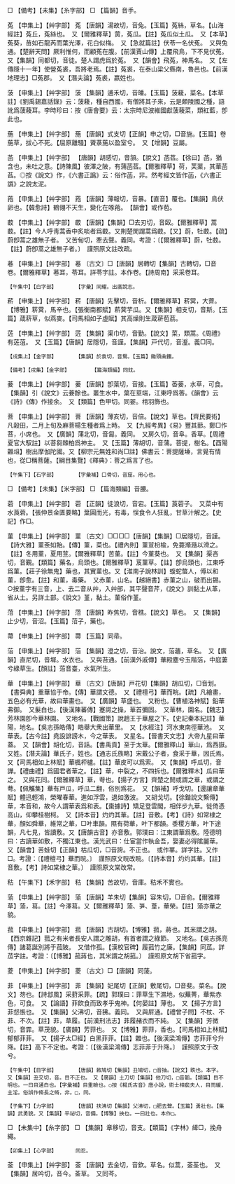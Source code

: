 <!-- { "loadSidebar": true } -->
□	【備考】【未集】【糸字部】	□	【篇韻】音手。

菟	【申集上】【艸字部】	菟	【唐韻】湯故切，音兔。【玉篇】菟絲，草名。【山海經註】菟丘，菟絲也。　又【爾雅釋草】蔩，菟瓜。【註】菟瓜似土瓜。　又【本草】菟葵，苗如石龍芮而葉光澤，花白似梅。　又【急就篇註】伏苓一名伏菟。　又與兔通。【楚辭天問】厥利惟何，而顧菟在腹。【前漢賈山傳】上覆飛鳥，下不見伏菟。　又【集韻】同都切，音徒。楚人謂虎爲於菟。　又【韻會】飛菟，神馬名。　又【左傳隱十一年】使營菟裘，吾將老焉。【註】菟裘，在泰山梁父縣南，魯邑也。【前漢地理志】□菟郡。　又【潛夫論】菟裘，嬴姓也。

菠	【申集上】【艸字部】	菠	【集韻】逋禾切，音皤。【玉篇】菠薐，菜名。【本草註】《劉禹錫嘉話錄》云：菠薐，種自西國，有僧將其子來，云是頗陵國之種，語訛爲菠薐耳。李時珍曰：按《唐會要》云：太宗時尼波維國獻菠薐菜，類紅藍，卽此也。

葹	【申集上】【艸字部】	葹	【唐韻】式支切【正韻】申之切，□音施。【玉篇】卷葹草，拔心不死。【屈原離騷】薋菉葹以盈室兮。　又【增韻】豆屬。

菡	【申集上】【艸字部】		【唐韻】胡感切，音頷。【說文】菡萏。【徐曰】菡，猶含也，未吐之意。【詩陳風】彼澤之陂，有蒲菡萏。【爾雅釋草】荷，芙蕖，其華菡萏。◎按《說文》作，《六書正譌》云：俗作菡，非。然考經文皆作菡，《六書正譌》之說太泥。

菢	【申集上】【艸字部】	菢	【唐韻】薄報切，音暴。【直音】覆也。【集韻】鳥伏卵也。【韓愈詩】鶴翎不天生，變化在啄菢。　【韻會】或作苞。

菣	【申集上】【艸字部】	菣	【唐韻】【集韻】□去刃切，音臤。【爾雅釋草】蒿菣。【註】今人呼靑蒿香中炙啖者爲菣。又荆楚閒謂蒿爲菣。【又】蔚，牡菣。【疏】蔚卽蒿之雄無子者。　又苦甸切，牽去聲。義同。考證：〔【爾雅釋草】蔚，牡菣。【註】蔚卽蒿之雄無子者。〕　謹照原文註改疏。 

菤	【申集上】【艸字部】	菤	〔古文〕□【唐韻】居轉切【集韻】古轉切，□音卷。【爾雅釋草】菤耳，苓耳。詳苓字註。本作卷。【詩周南】采采卷耳。

	【午集中】【白字部】		【字彙】同耀。出廣說志。

菥	【申集上】【艸字部】	菥	【唐韻】先擊切，音析。【爾雅釋草】菥蓂，大薺。【博雅】菥蓂，馬辛也。【張衡南都賦】菥蓂芋瓜。又【集韻】相支切，音斯。【玉篇】葴菥草，似燕麥。【司馬相如子虛賦】其高燥則生葴菥苞茘。

菦	【申集上】【艸字部】	菦	【集韻】渠巾切，音勤。【說文】菜，類蒿。《周禮》有菦菹。　又【玉篇】【唐韻】居隱切，音謹。【集韻】戸代切，音瀣。義□同。

	【戌集上】【金字部】		【集韻】於袁切，音鴛。【玉篇】鋤頭曲鐵。

	【備考】【戌集】【金字部】		【篇海類編】同鈂。

菨	【申集上】【艸字部】	菨	【唐韻】卽葉切，音接。【玉篇】莕菨，水草，可食。【集韻】引《說文》云菨餘也。叢生水中，葉在莖端，江東呼爲莕。《韻會》云《詩》《傳》作接余。　又【類篇】色甲切。同翣。棺羽飾也。

菩	【申集上】【艸字部】	菩	【唐韻】薄亥切，音倍。【說文】草也。【齊民要術】凡榖田，二月上旬及麻菩楊生種者爲上時。　又【九經考異】《易》豐其蔀。鄭□作菩，小席也。　又【廣韻】蒲北切，音匐。義同。　又房久切，音阜。香草。【周禮夏官大馭註】以菩芻棘柏爲神主。　又【玉篇】薄胡切，音蒲。菩提，樹名。【酉陽雜俎】樹出摩伽陀國。又【柳宗元無姓和尚□註】佛書云：菩提薩埵，言覺有情也，從□稱菩薩。【綱目集覽】《釋典》：菩之爲言了也。

	【午集下】【石字部】		【字彙補】口骨切，音窟。用心也。

□	【備考】【未集】【米字部】	□	【篇海類編】音腰。

菪	【申集上】【艸字部】	菪	【正韻】徒浪切，音宕。【玉篇】莨菪子。　又菜中有水莨菪。【張仲景金匱要略】葉圓而光，有毒，悮食令人狂亂，甘草汁解之。【史記】作□。

菫	【申集上】【艸字部】	菫	〔古文〕□□□□【唐韻】【集韻】□居隱切，音謹。【詩大雅】菫荼如飴。【傳】菫，菜也。【禮內則】菫荁枌楡，免薧滫瀡以滑之。【註】冬用菫，夏用荁。【爾雅釋草】苦菫。【註】今菫葵也。　又【集韻】渠吝切，音覲。【類篇】藥名，烏頭也。【爾雅釋草】芨菫草。【註】卽烏頭也，江東呼爲菫。【莊子徐無鬼】藥也，其實菫也。又【淮南子說林訓】蝮蛇螫人，傅以和菫，卽愈。【註】和菫，毒藥。　又赤菫，山名。【越絕書】赤菫之山，破而出錫。○按菫字有三音，上、去二音从艸，入艸部，其平聲音芹，《說文》訓黏土从革，省从土。另詳土部。《說文》堇，黏土。菫俗作堇。

菬	【申集上】【艸字部】	菬	【唐韻】昨焦切，音樵。【說文】草也。　又【集韻】止少切，音沼。【玉篇】菬子，藥也。

菷	【申集上】【艸字部】	菷	【玉篇】同帚。

菭	【申集上】【艸字部】	菭	【集韻】澄之切，音治。說文，菭蘠，草名。　又【廣韻】直尼切，音墀。水衣也。　又與苔通。【前漢外戚傳】華殿塵兮玉階菭，中庭萋兮綠草生。【顏註】菭音臺，水氣所生。

華	【申集上】【艸字部】	華	〔古文〕【唐韻】戸花切【集韻】胡瓜切，□音划。【書舜典】重華協于帝。【傳】華謂文德。　又【禮檀弓】華而睆。【疏】凡繪畫，五色必有光華，故曰華畫也。　又【廣韻】草盛也。　又粉也。【曹植洛神賦】鉛華弗御。　又髮白也。【後漢陳蕃傳】蹇諤之操，華首彌固。　又華林，園名。【魏志】芳林園卽今華林園。　又地名。【戰國策】說趙王于華屋之下。【史記秦本紀註】華陽，地名。【吳志孫皓傳】皓舉大衆出華里。　又【水經注】河水東南徑華池。　又華表。【古今註】堯設誹謗木，今之華表。　又星名。【晉書天文志】大帝九星曰華蓋。　又【韻會】胡化切，音話。【書禹貢】至于太華。【爾雅釋山】華山，爲西嶽。　又姓。【潛夫論】華氏子，姓也。【通志氏族略】宋戴公子者，食采于華，因氏焉。　又【司馬相如上林賦】華楓枰櫨。【註】華皮可以爲索。　又【集韻】呼瓜切，音譁。【禮曲禮】爲國君者華之。【註】華，中裂之，不四拆也。【爾雅釋木】瓜曰華之。　又與花同。【爾雅釋草】華，荂也。【揚子方言】齊楚之閒或謂之華，或謂之荂。【佩觿集】華有戸瓜，呼瓜二翻，俗別爲花。　又【韻補】呼戈切。【邊讓章華賦】體迅輕鴻，榮曜春華。進如浮雲，退如激波。　又胡戈切。【徐鍇說文繫傳】華，本音和，故今人謂華表爲和表。【棗據詩】矯足登雲閣，相伴步九華。徙倚憑高山，仰攀桂樹柯。　又【詩本音】灼灼其華。【註】音敷。【考】《詩》如常棣之華，顏如舜華，維常之華，□叶車韻。隰有荷華，叶下都韻。黍稷方華，叶下途韻，凡七見，皆讀敷。又【唐韻古音】亦音敷。郭璞曰：江東謂華爲敷。陸德明曰：古讀華如敷，不獨江東也。漢光武曰：仕宦當作執金吾，娶妻必得隂麗華。　又【韻會】苦蛙切【正韻】枯瓜切，□音誇。不正也。　或作蕐。詳字註。又作□。考證：〔【禮檀弓】華而晥。〕　謹照原文晥改睆。〔【詩本音】灼灼其華。【註】音敷。【考】詩如棠棣之華。〕　謹照原文棠改常。 

秙	【午集下】【禾字部】	秙	【集韻】苦故切，音庫。秙禾不實也。

蕍	【申集上】【艸字部】	蕍	【唐韻】羊朱切【集韻】容朱切，□音俞。【爾雅釋草】蕍，蕮。【註】今澤蕮。又【爾雅釋草】蕍、芛、葟，華榮。【註】蕍亦華之貌。

菰	【申集上】【艸字部】	菰	【唐韻】古胡切。【博雅】菰，蔣也。其米謂之胡。【西京雜記】菰之有米者長安人謂之雕胡，有首者謂之綠節。　又地名。【吳志孫亮傳】諸葛誕別將于菰陂。　又借作孤。【漢校官碑】履菰竹之廉。【集韻】同苽。詳苽字註。考證：〔【博雅】菰蔣也，其米謂之胡菰。〕　謹照原文胡下省菰字。 

菱	【申集上】【艸字部】	菱	〔古文〕□【唐韻】同蔆。

菲	【申集上】【艸字部】	菲	【集韻】妃尾切【正韻】敷尾切，□音斐。菜名。【說文】芴也。【詩邶風】采葑采菲。【疏】郭璞曰：菲草生下濕地，似蕪菁，華紫赤色，可食。　又【論語】菲飮食而致孝乎鬼神。【何晏註】薄也。　又【揚子方言】菲惄悵也。　又【集韻】父沸切，音狒。義同。　又與屝通。【禮曾子問】不杖、不菲、不次。【註】菲，草履。【前漢刑法志】菲履赭衣而不純。　又【集韻】芳微切，音霏。草茂貌。【廣韻】芳菲也。　又【博雅】菲菲，香也。【司馬相如上林賦】郁郁菲菲。　又【揚子太□經】白黑菲菲。【註】雜也。【後漢梁鴻傳】志菲菲兮升降。【註】高下不定也。考證：〔【後漢梁鴻傳】志菲菲于升降。〕　謹照原文于改兮。 

	【午集中】【目字部】		【唐韻】敕鳩切【集韻】丑鳩切，□音抽。【說文】眣也。本字。　又【集韻】丑交切，音。目不正也。　又【廣韻】土刀切【集韻】他刀切，□音韜。【類篇】目不明也。一曰目通白也。【字彙補】目重瞼也。○按《楊氏古音》唐小說，術士相裴夫人，目而緩，主淫。俗誤作脩長之脩，非。□，同。

	【子集下】【力字部】		【唐韻】扶沸切【集韻】父沸切，□肥去聲。【玉篇】勇壯也。【集韻】武勇貌。又【集韻】平祕切，音備。【博雅】挾也。一曰壯也。本作□。

□	【未集中】【糸字部】	□	【集韻】章移切，音支。【類篇】《字林》縴□，挽舟繩。

	【卯集上】【心字部】		同忍。

菳	【申集上】【艸字部】	菳	【唐韻】去金切，音欽。草名。似蒿，菳荃也。　又【集韻】居吟切，音今。菳草。　又同芩。

